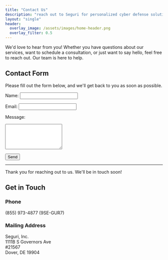 ```yaml
---
title: "Contact Us"
description: "reach out to Seguri for personalized cyber defense solutions that meet your business's unique needs. Contact us via phone, email, or contact form today."
layout: "single"
header:
  overlay_image: /assets/images/home-header.png
  overlay_filter: 0.5
---
```


We'd love to hear from you! Whether you have questions about our services, want to schedule a consultation, or just want to say hello, feel free to reach out. Our team is here to help.

## Contact Form

Please fill out the form below, and we'll get back to you as soon as possible.

<form action="https://formspree.io/f/xdkngjgk" method="POST">
  <label for="name">Name:</label>
  <input type="text" id="name" name="name" required>

  <label for="email">Email:</label>
  <input type="email" id="email" name="email" required>

  <label for="message">Message:</label>
  <textarea id="message" name="message" rows="5" required></textarea>

  <button type="submit">Send</button>
</form>

---

Thank you for reaching out to us. We'll be in touch soon!

## Get in Touch

### Phone
(855) 973-4877 (9SE-GUR7)

### Mailing Address
Seguri, Inc.  
1111B S Governors Ave  
#21567  
Dover, DE 19904
